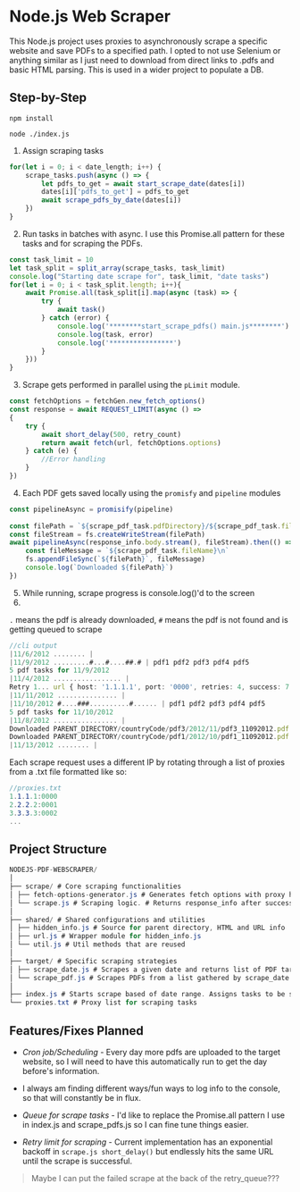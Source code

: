 # Node.js Web Scraper
This Node.js project uses proxies to asynchronously scrape a specific website and save PDFs to a specified path. I opted to not use Selenium or anything similar as I just need to download from direct links to .pdfs and basic HTML parsing. This is used in a wider project to populate a DB.

## Step-by-Step
`npm install`

`node ./index.js`

1. Assign scraping tasks
```javascript
for(let i = 0; i < date_length; i++) {
    scrape_tasks.push(async () => {
        let pdfs_to_get = await start_scrape_date(dates[i])
        dates[i]['pdfs_to_get'] = pdfs_to_get
        await scrape_pdfs_by_date(dates[i])
    })
}
```
2. Run tasks in batches with async. I use this Promise.all pattern for these tasks and for scraping the PDFs.
```javascript
const task_limit = 10
let task_split = split_array(scrape_tasks, task_limit)
console.log("Starting date scrape for", task_limit, "date tasks")
for(let i = 0; i < task_split.length; i++){
    await Promise.all(task_split[i].map(async (task) => {
        try {
            await task()
        } catch (error) {
            console.log('********start_scrape_pdfs() main.js********')
            console.log(task, error)
            console.log('****************')
        }
    }))
}
```
3. Scrape gets performed in parallel using the `pLimit` module.
```javascript
const fetchOptions = fetchGen.new_fetch_options()
const response = await REQUEST_LIMIT(async () => 
{
    try {
        await short_delay(500, retry_count)
        return await fetch(url, fetchOptions.options)
    } catch (e) {
        //Error handling
    }
})
```
4. Each PDF gets saved locally using the `promisfy` and `pipeline` modules
```javascript
const pipelineAsync = promisify(pipeline)
    
const filePath = `${scrape_pdf_task.pdfDirectory}/${scrape_pdf_task.fileName}.pdf`;
const fileStream = fs.createWriteStream(filePath)
await pipelineAsync(response_info.body.stream(), fileStream).then(() => {
    const fileMessage = `${scrape_pdf_task.fileName}\n`
    fs.appendFileSync(`${filePath}`, fileMessage)
    console.log(`Downloaded ${filePath}`)
})
```
5. While running, scrape progress is console.log()'d to the screen
6. 
`.` means the pdf is already downloaded, `#` means the pdf is not found and is getting queued to scrape
```TypeScript
//cli output
|11/6/2012 ........ |
|11/9/2012 .........#...#....##.# | pdf1 pdf2 pdf3 pdf4 pdf5
5 pdf tasks for 11/9/2012
|11/4/2012 ................. |
Retry 1... url { host: '1.1.1.1', port: '0000', retries: 4, success: 7 }
|11/11/2012 ............... |
|11/10/2012 #....###..........#...... | pdf1 pdf2 pdf3 pdf4 pdf5
5 pdf tasks for 11/10/2012
|11/8/2012 ................ |
Downloaded PARENT_DIRECTORY/countryCode/pdf3/2012/11/pdf3_11092012.pdf
Downloaded PARENT_DIRECTORY/countryCode/pdf1/2012/10/pdf1_11092012.pdf
|11/13/2012 ........ |
```

Each scrape request uses a different IP by rotating through a list of proxies from a .txt file formatted like so:
```C#
//proxies.txt
1.1.1.1:0000
2.2.2.2:0001
3.3.3.3:0002
...
```

## Project Structure
```C#
NODEJS-PDF-WEBSCRAPER/
│
├── scrape/ # Core scraping functionalities
│ ├── fetch-options-generator.js # Generates fetch options with proxy handling/rotating
│ └── scrape.js # Scraping logic. # Returns response_info after successful scrape
│
├── shared/ # Shared configurations and utilities
│ ├── hidden_info.js # Source for parent directory, HTML and URL info
│ ├── url.js # Wrapper module for hidden_info.js
│ └── util.js # Util methods that are reused
│
├── target/ # Specific scraping strategies
│ ├── scrape_date.js # Scrapes a given date and returns list of PDF targets
│ └── scrape_pdf.js # Scrapes PDFs from a list gathered by scrape_date.js
│
├── index.js # Starts scrape based of date range. Assigns tasks to be scraped
└── proxies.txt # Proxy list for scraping tasks
```

## Features/Fixes Planned
- *Cron job/Scheduling* - Every day more pdfs are uploaded to the target website, so I will need to have this
automatically run to get the day before's information.

- I always am finding different ways/fun ways to log info to the console, so that will constantly be in flux.

- *Queue for scrape tasks* - I'd like to replace the Promise.all pattern I use in index.js and scrape_pdfs.js so I can fine tune things easier.

- *Retry limit for scraping* - Current implementation has an exponential backoff in `scrape.js short_delay()` but endlessly hits the same URL until the scrape is successful.

> Maybe I can put the failed scrape at the back of the retry_queue???
